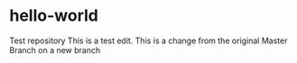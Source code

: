 # hello-world
Test repository
This is a test edit. This is a change from the original Master Branch on a new branch
